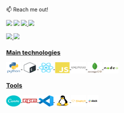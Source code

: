 

:mailbox: Reach me out!
<br>
  <div  align="start"> 
<!--  <a href="https://www.youtube.com/channel/UCfuJfrn550tQxt62QmQ7dlw" target="_blank"><img src="https://img.shields.io/badge/YouTube-FF0000?style=for-the-badge&logo=youtube&logoColor=white" target="_blank"></a> -->
  <a href="https://www.instagram.com/hariyebk/" target="_blank"><img src="https://img.shields.io/badge/Instagram-E4405F?style=for-the-badge&logo=instagram&logoColor=white" target="_blank"></a>   
  <a href = "harunbekri6@gmail.com"><img src="https://img.shields.io/badge/-Gmail-%23333?style=for-the-badge&logo=gmail&logoColor=white" target="_blank"></a>
    <a href="https://twitter.com/Hariyebk" target="_blank"><img src="https://img.shields.io/badge/Twitter-1DA1F2?style=for-the-badge&logo=twitter&logoColor=white"</a>
       <a href="linkedin.com/in/hari-bk-813bb61a8" target="_blank"><img src="https://img.shields.io/badge/LinkedIn-0077B5?style=for-the-badge&logo=linkedin&logoColor=white" target="_blank"></a> 
 
  
  
</div>
 <br>

 <div>
  <a href="https://github.com/hariyebk">
  <img height="180em" src="https://github-readme-stats.vercel.app/api?username=hariyebk&show_icons=true&theme=aura&include_all_commits=true&count_private=true"/>
  <img height="180em" src="https://github-readme-stats.vercel.app/api/top-langs/?username=hariyebk&layout=compact&langs_count=7&theme=aura"/>
</div>

<!-- TODO: Make technologies links takes you to repositories -->
 <h3> Main technologies</h3>
 <div style="display: inline_block">
   
  <img align="center" alt="Lari-CSS" height="30" width="40" src="https://github.com/devicons/devicon/blob/master/icons/python/python-original-wordmark.svg"/>
  <img align="center" alt="Lari-React" height="30" width="40" src="https://raw.githubusercontent.com/devicons/devicon/master/icons/bash/bash-original.svg"/>
  <img align="center" alt="Lari-React" height="30" width="40" src="https://raw.githubusercontent.com/devicons/devicon/master/icons/react/react-original.svg"/>
  <img align="center" alt="Lari-Js" height="30" width="40" src="https://raw.githubusercontent.com/devicons/devicon/master/icons/javascript/javascript-plain.svg"/>
  <img align="center" alt="Lari-HTML" height="30" width="40" src="https://github.com/devicons/devicon/blob/master/icons/express/express-original-wordmark.svg"/>
  <img align="center" alt="Lari-React" height="30" width="40" src="https://github.com/devicons/devicon/blob/master/icons/mongodb/mongodb-original-wordmark.svg"/>
  <img align="center" alt="Lari-git" height="30" width="40" src="https://github.com/devicons/devicon/blob/master/icons/nodejs/nodejs-original-wordmark.svg"/>
   
</div>
 
 <h3>Tools</h3>
 <div style="display: inline_block">
  <img align="center" alt="Canva" height="30" width="40" src="https://github.com/devicons/devicon/blob/master/icons/canva/canva-original.svg"/>
  <img align="center" alt="npm" height="30" width="40" src="https://github.com/devicons/devicon/blob/master/icons/npm/npm-original-wordmark.svg"/>
  <img align="center" alt="vscode" height="30" width="40" src="https://github.com/devicons/devicon/blob/master/icons/vscode/vscode-original.svg"/>
  <img align="center" alt="Linux" height="30" width="40" src="https://github.com/devicons/devicon/blob/master/icons/linux/linux-original.svg"/>
  <img align="center" alt="Sketch" height="30" width="40" src="https://github.com/devicons/devicon/blob/master/icons/sketch/sketch-line-wordmark.svg"/>
  <img align="center" alt="slack" height="30" width="30" src="https://github.com/devicons/devicon/blob/master/icons/slack/slack-original-wordmark.svg"/>
</div>
